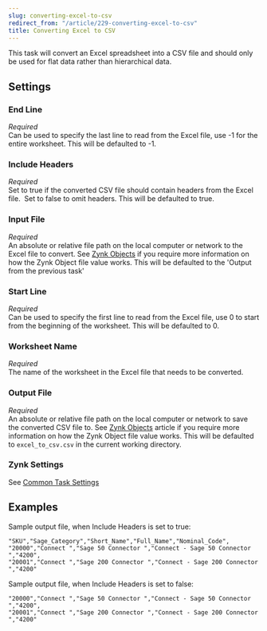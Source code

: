 ```yaml
---
slug: converting-excel-to-csv
redirect_from: "/article/229-converting-excel-to-csv"
title: Converting Excel to CSV
---
```

This task will convert an Excel spreadsheet into a CSV file and should only be used for flat data rather than hierarchical data.

## Settings
### End Line
_Required_  
Can be used to specify the last line to read from the Excel file, use -1 for the entire worksheet.  This will be defaulted to -1.

### Include Headers
_Required_  
Set to true if the converted CSV file should contain headers from the Excel file.  Set to false to omit headers.  This will be defaulted to true.

### Input File
_Required_  
An absolute or relative file path on the local computer or network to the Excel file to convert.  See [Zynk Objects](zynk-objects) if you require more information on how the Zynk Object file value works.  This will be defaulted to the 'Output from the previous task'

### Start Line
_Required_  
Can be used to specify the first line to read from the Excel file, use 0 to start from the beginning of the worksheet.  This will be defaulted to 0.

### Worksheet Name
_Required_  
The name of the worksheet in the Excel file that needs to be converted.

### Output File
_Required_  
An absolute or relative file path on the local computer or network to save the converted CSV file to.  See [Zynk Objects](zynk-objects) article if you require more information on how the Zynk Object file value works.  This will be defaulted to `excel_to_csv.csv` in the current working directory.

### Zynk Settings
See [Common Task Settings](common-task-settings)

## Examples
Sample output file, when Include Headers is set to true:

```csv
"SKU","Sage_Category","Short_Name","Full_Name","Nominal_Code", 
"20000","Connect ","Sage 50 Connector ","Connect - Sage 50 Connector ","4200", 
"20001","Connect ","Sage 200 Connector ","Connect - Sage 200 Connector ","4200"
```

Sample output file, when Include Headers is set to false:

```csv
"20000","Connect ","Sage 50 Connector ","Connect - Sage 50 Connector ","4200", 
"20001","Connect ","Sage 200 Connector ","Connect - Sage 200 Connector ","4200"
```